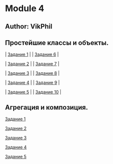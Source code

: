 # Module 4

## Author: VikPhil

## Простейшие классы и объекты.

| [Задание 1](src/by/practice/simple_class01/main/Main.java) |
| [Задание 6](src/by/practice/simple_class06/main/Main.java) |

| [Задание 2](src/by/practice/simple_class02/main/Main.java) |
| [Задание 7](src/by/practice/simple_class07/main/Main.java) |

| [Задание 3](src/by/practice/simple_class03/main/Main.java) |
| [Задание 8](src/by/practice/simple_class08/main/Main.java) |

| [Задание 4](src/by/practice/simple_class04/main/Main.java) |
| [Задание 9](src/by/practice/simple_class09/main/Main.java) |

| [Задание 5](src/by/practice/simple_class05/main/Main.java) |
| [Задание 10](src/by/practice/simple_class10/main/Main.java) |

## Агрегация и композиция.

[Задание 1](src/by/practice/aggregation_and_composition01/main/Main.java)

[Задание 2](src/by/practice/aggregation_and_composition02/main/Main.java)

[Задание 3](src/by/practice/aggregation_and_composition03/main/Main.java)

[Задание 4](src/by/practice/aggregation_and_composition04/main/Main.java)

[Задание 5](src/by/practice/aggregation_and_composition05/main/Main.java)